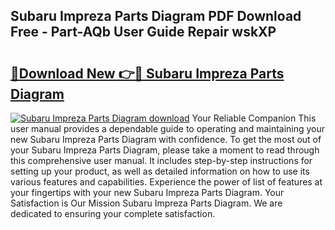 ## Subaru Impreza Parts Diagram PDF Download Free - Part-AQb User Guide Repair wskXP

# <h2><a href="http://dfkp6lg.blite.top/?on=Subaru+Impreza+Parts+Diagram">🔗Download New 👉🔴 Subaru Impreza Parts Diagram</a></h2>

[![Subaru Impreza Parts Diagram download](https://i.imgur.com/lujVjoI.png)](http://dfkp6lg.blite.top/?on=Subaru+Impreza+Parts+Diagram)
Your Reliable Companion This user manual provides a dependable guide to operating and maintaining your new Subaru Impreza Parts Diagram with confidence. To get the most out of your Subaru Impreza Parts Diagram, please take a moment to read through this comprehensive user manual. It includes step-by-step instructions for setting up your product, as well as detailed information on how to use its various features and capabilities. Experience the power of list of features at your fingertips with your new Subaru Impreza Parts Diagram. Your Satisfaction is Our Mission Subaru Impreza Parts Diagram. We are dedicated to ensuring your complete satisfaction.
